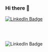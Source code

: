 ### Hi there 👋

<div>
  <a href="https://www.linkedin.com/in/emmet-tam/">
    <img src="https://img.shields.io/badge/LinkedIn-blue?style=for-the-badge&logo=linkedin&logoColor=white" alt="LinkedIn Badge"/>
  </a>
</div> 

<br><br>

<div>
    <img src="https://komarev.com/ghpvc/?username=etam4260" alt="LinkedIn Badge"/>
</div>  
 
<!--
**etam4260/etam4260** is a ✨ _special_ ✨ repository because its `README.md` (this file) appears on your GitHub profile.

Here are some ideas to get you started:

- 🔭 I’m currently working on ...
- 🌱 I’m currently learning ...
- 👯 I’m looking to collaborate on ...
- 🤔 I’m looking for help with ...
- 💬 Ask me about ...
- 📫 How to reach me: ...
- 😄 Pronouns: ...
- ⚡ Fun fact: ...
-->
